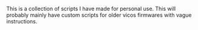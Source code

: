 This is a collection of scripts I have made for personal use. This will probably mainly have custom scripts for older vicos firmwares with vague instructions.
